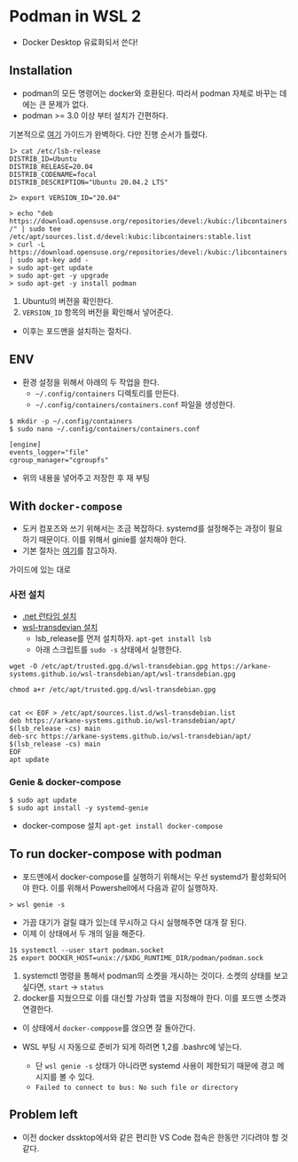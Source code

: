 # Podman in WSL 2 

- Docker Desktop 유료화되서 쓴다!  

## Installation 

- podman의 모든 명령어는 docker와 호환된다. 따라서 podman 자체로 바꾸는 데에는 큰 문제가 없다. 
- podman >= 3.0 이상 부터 설치가 간편하다. 

기본적으로 [여기](https://wbhegedus.me/running-podman-on-wsl2/) 가이드가 완벽하다. 다만 진행 순서가 틀렸다. 

```shell
1> cat /etc/lsb-release
DISTRIB_ID=Ubuntu
DISTRIB_RELEASE=20.04
DISTRIB_CODENAME=focal
DISTRIB_DESCRIPTION="Ubuntu 20.04.2 LTS"

2> export VERSION_ID="20.04"

> echo "deb https://download.opensuse.org/repositories/devel:/kubic:/libcontainers:/stable/xUbuntu_${VERSION_ID}/ /" | sudo tee /etc/apt/sources.list.d/devel:kubic:libcontainers:stable.list
> curl -L https://download.opensuse.org/repositories/devel:/kubic:/libcontainers:/stable/xUbuntu_${VERSION_ID}/Release.key | sudo apt-key add -
> sudo apt-get update
> sudo apt-get -y upgrade
> sudo apt-get -y install podman
```

1. Ubuntu의 버전을 확인한다. 
2. `VERSION_ID` 항목의 버전을 확인해서 넣어준다. 
- 이후는 포드맨을 설치하는 절차다. 

## ENV 

- 환경 설정을 위해서 아래의 두 작업을 한다. 
    + `~/.config/containers` 디렉토리를 만든다. 
    + `~/.config/containers/containers.conf` 파일을 생성한다. 

```shell
$ mkdir -p ~/.config/containers
$ sudo nano ~/.config/containers/containers.conf
```

```shell
[engine]
events_logger="file"
cgroup_manager="cgroupfs"
```

- 위의 내용을 넣어주고 저장한 후 재 부팅

## With `docker-compose`

- 도커 컴포즈와 쓰기 위해서는 조금 복잡하다. systemd를 설정해주는 과정이 필요하기 때문이다. 이를 위해서 ginie를 설치해야 한다. 
- 기본 절차는 [여기](https://github.com/arkane-systems/genie)를 참고하자. 

가이드에 있는 대로 

### 사전 설치 

- [.net 런타임 설치](https://docs.microsoft.com/en-us/dotnet/core/install/linux-ubuntu)
- [wsl-transdevian 설치](https://arkane-systems.github.io/wsl-transdebian/)
    + lsb_release를 먼저 설치하자. `apt-get install lsb`
    + 아래 스크립트를 `sudo -s` 상태에서 실행한다. 

```shell
wget -O /etc/apt/trusted.gpg.d/wsl-transdebian.gpg https://arkane-systems.github.io/wsl-transdebian/apt/wsl-transdebian.gpg

chmod a+r /etc/apt/trusted.gpg.d/wsl-transdebian.gpg


cat << EOF > /etc/apt/sources.list.d/wsl-transdebian.list
deb https://arkane-systems.github.io/wsl-transdebian/apt/ $(lsb_release -cs) main
deb-src https://arkane-systems.github.io/wsl-transdebian/apt/ $(lsb_release -cs) main
EOF
apt update
```

### Genie & docker-compose 

```shell
$ sudo apt update
$ sudo apt install -y systemd-genie
```

- docker-compose 설치 `apt-get install docker-compose`

## To run docker-compose with podman 

- 포드맨에서 docker-compose를 실행하기 위해서는 우선 systemd가 활성화되어야 한다. 이를 위해서 Powershell에서 다음과 같이 실행하자. 

```shell
> wsl genie -s
```

- 가끔 대기가 걸릴 떄가 있는데 무시하고 다시 실행해주면 대개 잘 된다. 
- 이제 이 상태에서 두 개의 일을 해준다. 

```shell
1$ systemctl --user start podman.socket
2$ export DOCKER_HOST=unix://$XDG_RUNTIME_DIR/podman/podman.sock
```

1. systemctl 명령을 통해서 podman의 소켓을 개시하는 것이다. 소켓의 상태를 보고 싶다면, `start` &rarr; `status`
2. docker를 지웠으므로 이를 대신할 가상화 앱을 지정해야 한다. 이를 포드맨 소켓과 연결한다. 

- 이 상태에서 `docker-comppose`를 얹으면 잘 돌아간다. 

- WSL 부팅 시 자동으로 준비가 되게 하려면 1,2를 .bashrc에 넣는다. 
    + 단 `wsl genie -s` 상태가 아니라면 systemd 사용이 제한되기 때문에 경고 메시지를 볼 수 있다.  
    + `Failed to connect to bus: No such file or directory`

## Problem left 

- 이전 docker dssktop에서와 같은 편리한 VS Code 접속은 한동안 기다려야 할 것 같다. 
